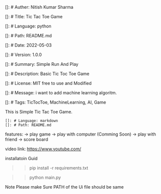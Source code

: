 []: # Auther: Nitish Kumar Sharma

[]: # Title: Tic Tac Toe Game

[]: # Language: python

[]: # Path: README.md

[]: # Date: 2022-05-03

[]: # Version: 1.0.0

[]: # Summary: Simple Run And Play

[]: # Description: Basic Tic Toc Toe Game

[]: # License: MIT free to use and Modified

[]: # Message: i want to add machine learning algoritm.

[]: # Tags: TicTocToe, MachineLearning, AI, Game

This is Simple Tic Tac Toe Game.
    
    []: # Language: markdown
    []: # Path: README.md


features:
    -> play game
    -> play with computer (Comming Soon)
    -> play with friend 
    -> score board

video link: https://www.youtube.com/


<!-- installatoin Guid -->
installatoin Guid

>> pip install -r requirements.txt

>> python main.py

<!-- Note Please make Sure PATH of the Ui file should be same -->
Note Please make Sure PATH of the Ui file should be same